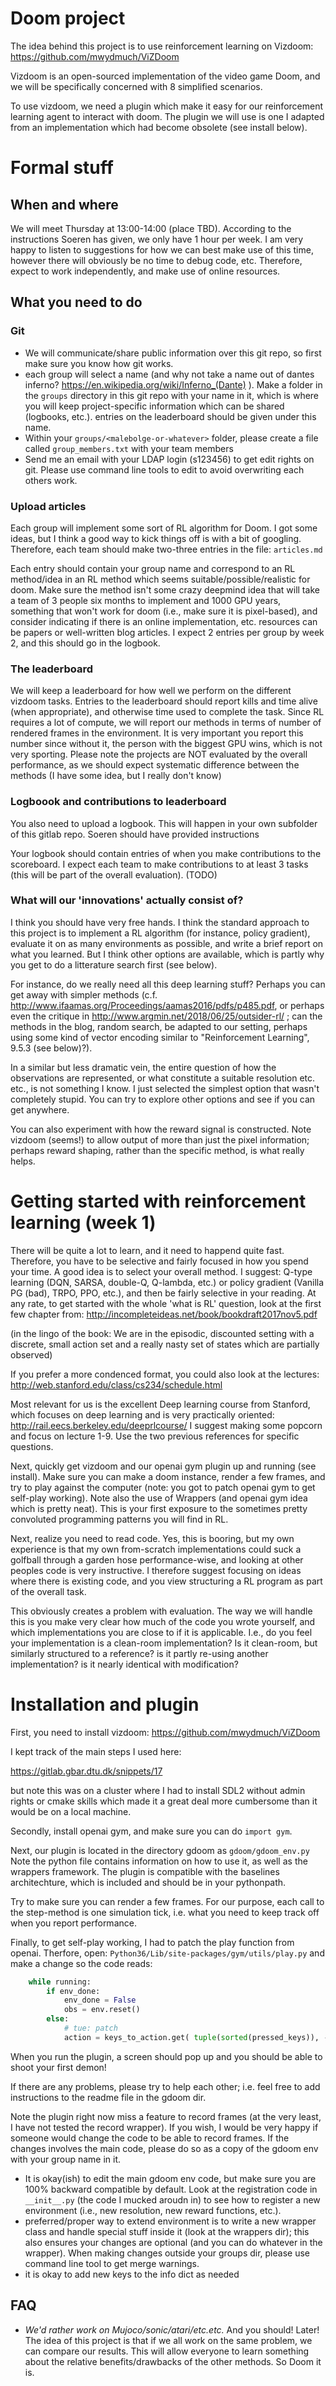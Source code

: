 # Doom project
The idea behind this project is to use reinforcement learning on Vizdoom: https://github.com/mwydmuch/ViZDoom 

Vizdoom is an open-sourced implementation of the video game Doom, and we will be specifically concerned with 8 simplified scenarios. 

To use vizdoom, we need a plugin which make it easy for our reinforcement learning agent to interact with doom. The plugin we will use is one I adapted from an implementation which had become obsolete (see install below).

# Formal stuff
## When and where
We will meet Thursday at 13:00-14:00 (place TBD). According to the instructions Soeren has given, we only have 1 hour per week. I am very happy to listen to suggestions for how we can best make use of this time, however there will obviously be no time to debug code, etc. Therefore, expect to work independently, and make use of online resources.

## What you need to do 

### Git
 - We will communicate/share public information over this git repo, so first make sure you know how git works.
 - each group will select a name (and why not take a name out of dantes inferno? https://en.wikipedia.org/wiki/Inferno_(Dante) ). Make a folder in the `groups` directory in this git repo with your name in it, which is where you will keep project-specific information which can be shared (logbooks, etc.). entries on the leaderboard should be given under this name.
 - Within your `groups/<malebolge-or-whatever>` folder, please create a file called `group_members.txt` with your team members
 - Send me an email with your LDAP login (s123456) to get edit rights on git. Please use command line tools to edit to avoid overwriting each others work.


### Upload articles
Each group will implement some sort of RL algorithm for Doom. I got some ideas, but I think a good way to kick things off is with a bit of googling. Therefore, each team should make two-three entries in the file: `articles.md`

Each entry should contain your group name and correspond to an RL method/idea in an RL method which seems suitable/possible/realistic for doom. Make sure the method isn't some crazy deepmind idea that will take a team of 3 people six months to implement and 1000 GPU years, something that won't work for doom (i.e., make sure it is pixel-based), and consider indicating if there is an online implementation, etc. resources can be papers or well-written blog articles. I expect 2 entries per group by week 2, and this should go in the logbook.

### The leaderboard
We will keep a leaderboard for how well we perform on the different vizdoom tasks. Entries to the leaderboard should report kills and time alive (when appropriate), and otherwise time used to complete the task. Since RL requires a lot of compute, we will report our methods in terms of number of rendered frames in the environment. It is very important you report this number since without it, the person with the biggest GPU wins, which is not very sporting. Please note the projects are NOT evaluated by the overall performance, as we should expect systematic difference between the methods (I have some idea, but I really don't know)

### Logboook and contributions to leaderboard
You also need to upload a logbook. This will happen in your own subfolder of this gitlab repo. Soeren should have provided instructions

Your logbook should contain entries of when you make contributions to the scoreboard. I expect each team to make contributions to at least 3 tasks (this will be part of the overall evaluation). (TODO)

### What will our 'innovations' actually consist of?
I think you should have very free hands. I think the standard approach to this project is to implement a RL algorithm (for instance, policy gradient), evaluate it on as many environments as possible, and write a brief report on what you learned. But I think other options are available, which is partly why you get to do a litterature search first (see below). 

For instance, do we really need all this deep learning stuff? Perhaps you can get away with simpler methods (c.f. http://www.ifaamas.org/Proceedings/aamas2016/pdfs/p485.pdf, or perhaps even the critique in http://www.argmin.net/2018/06/25/outsider-rl/ ; can the methods in the blog, random search, be adapted to our setting, perhaps using some kind of vector encoding similar to "Reinforcement Learning", 9.5.3 (see below)?). 

In a similar but less dramatic vein, the entire question of how the observations are represented, or what constitute a suitable resolution etc. etc., is not something I know. I just selected the simplest option that wasn't completely stupid. You can try to explore other options and see if you can get anywhere. 

You can also experiment with how the reward signal is constructed. Note vizdoom (seems!) to allow output of more than just the pixel information; perhaps reward shaping, rather than the specific method, is what really helps. 


# Getting started with reinforcement learning (week 1)
There will be quite a lot to learn, and it need to happend quite fast. Therefore, you have to be selective and fairly focused in how you spend your time. A good idea is to select your overall method. I suggest: Q-type learning (DQN, SARSA, double-Q, Q-lambda, etc.) or policy gradient (Vanilla PG (bad), TRPO, PPO, etc.), and then be fairly selective in your reading. 
At any rate, to get started with the whole 'what is RL' question, look at the first few chapter from:
 http://incompleteideas.net/book/bookdraft2017nov5.pdf

(in the lingo of the book: We are in the episodic, discounted setting with a discrete, small action set and a really nasty set of states which are partially observed)

If you prefer a more condenced format, you could also look at the lectures:
 http://web.stanford.edu/class/cs234/schedule.html

Most relevant for us is the excellent Deep learning course from Stanford, which focuses on deep learning and is very practically oriented:
http://rail.eecs.berkeley.edu/deeprlcourse/
I suggest making some popcorn and focus on lecture 1-9. Use the two previous references for specific questions.

Next, quickly get vizdoom and our openai gym plugin up and running (see install). Make sure you can make a doom instance, render a few frames, and try to play against the computer (note: you got to patch openai gym to get self-play working). Note also the use of Wrappers (and openai gym idea which is pretty neat). This is your first exposure to the sometimes pretty convoluted programming patterns you will find in RL.

Next, realize you need to read code. Yes, this is booring, but my own experience is that my own from-scratch implementations could suck a golfball through a garden hose performance-wise, and looking at other peoples code is very instructive. I therefore suggest focusing on ideas where there is existing code, and you view structuring a RL program as part of the overall task.

This obviously creates a problem with evaluation. The way we will handle this is you make very clear how much of the code you wrote yourself, and which implementations you are close to if it is applicable. I.e., do you feel your implementation is a clean-room implementation? Is it clean-room, but similarly structured to a reference? is it partly re-using another implementation? is it nearly identical with modification? 

# Installation and plugin
First, you need to install vizdoom:
https://github.com/mwydmuch/ViZDoom

I kept track of the main steps I used here:

https://gitlab.gbar.dtu.dk/snippets/17

but note this was on a cluster where I had to install SDL2 without admin rights or cmake skills which made it a great deal more cumbersome than it would be on a local machine. 

Secondly, install openai gym, and make sure you can do `import gym`. 

Next, our plugin is located in the directory gdoom as `gdoom/gdoom_env.py` Note the python file contains information on how to use it, as well as the wrappers framework. The plugin is compatible with the baselines architechture, which is included and should be in your pythonpath.

Try to make sure you can render a few frames. For our purpose, each call to the step-method is one simulation tick, i.e. what you need to keep track off when you report performance.

Finally, to get self-play working, I had to patch the play function from openai. Therfore, open: `Python36/Lib/site-packages/gym/utils/play.py` and make a change so the code reads:

```python
    while running:
        if env_done:
            env_done = False
            obs = env.reset()
        else:
            # tue: patch
            action = keys_to_action.get( tuple(sorted(pressed_keys)), -1)
```
When you run the plugin, a screen should pop up and you should be able to shoot your first demon!

If there are any problems, please try to help each other; i.e. feel free to add instructions to the readme file in the gdoom dir.

Note the plugin right now miss a feature to record frames (at the very least, I have not tested the record wrapper). If you wish, I would be very happy if someone would change the code to be able to record frames. If the changes involves the main code, please do so as a copy of the gdoom env with your group name in it.

 - It is okay(ish) to edit the main gdoom env code, but make sure you are 100% backward compatible by default. Look at the registration code in `__init__.py` (the code I mucked aroudn in) to see how to register a new environment (i.e., new resolution, new reward functions, etc.).  
 - preferred/proper way to extend environment is to write a new wrapper class and handle special stuff inside it (look at the wrappers dir); this also ensures your changes are optional (and you can do whatever in the wrapper). When making changes outside your groups dir, please use command line tool to get merge warnings.  
 - it is okay to add new keys to the info dict as needed

## FAQ
 - *We'd rather work on Mujoco/sonic/atari/etc.etc.* 
  And you should! Later! The idea of this project is that if we all work on the same problem, we can compare our results. This will allow everyone to learn something about the relative benefits/drawbacks of the other methods. So Doom it is.
